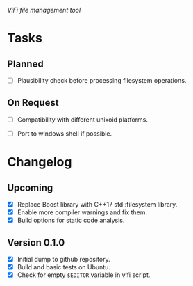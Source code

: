_ViFi file management tool_

# Tasks

## Planned

- [ ] Plausibility check before processing filesystem operations.

## On Request

- [ ] Compatibility with different unixoid platforms.
- [ ] Port to windows shell if possible.


# Changelog

## Upcoming

- [x] Replace Boost library with C++17 std::filesystem library.
- [x] Enable more compiler warnings and fix them.
- [x] Build options for static code analysis.

## Version 0.1.0

- [x] Initial dump to github repository.
- [x] Build and basic tests on Ubuntu.
- [x] Check for empty `$EDITOR` variable in vifi script.
